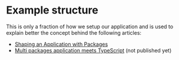 # Example structure

This is only a fraction of how we setup our application and is used to explain better the concept behind the following articles:

- [Shaping an Application with Packages](https://ebaytech.berlin/shaping-an-application-with-packages-699027099ed5)
- [Multi packages application meets TypeScript](about:blank) (not published yet)
